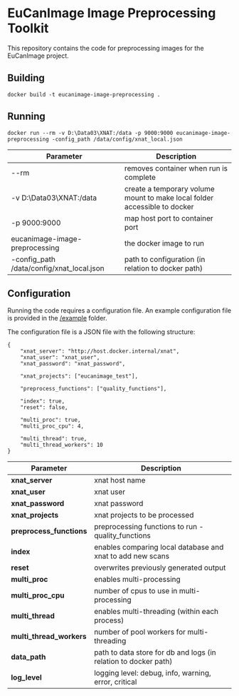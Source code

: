 # EuCanImage Image Preprocessing Toolkit

This repository contains the code for preprocessing images for the EuCanImage project. 

## Building
```
docker build -t eucanimage-image-preprocessing .
```

## Running
```
docker run --rm -v D:\Data03\XNAT:/data -p 9000:9000 eucanimage-image-preprocessing -config_path /data/config/xnat_local.json
```

| Parameter       | Description        |
|-----------------|--------------------|
| --rm  | removes container when run is complete |
| -v D:\Data03\XNAT:/data  | create a temporary volume mount to make local folder accessible to docker |
| -p 9000:9000 | map host port to container port |
| eucanimage-image-preprocessing | the docker image to run |
| -config_path /data/config/xnat_local.json | path to configuration (in relation to docker path) |

## Configuration

Running the code requires a configuration file. An example configuration file is provided in the [/example](https://github.com/michael-rutherford/eucanimage-image-preprocessing/tree/master/example) folder.

The configuration file is a JSON file with the following structure:

```
{
    "xnat_server": "http://host.docker.internal/xnat",
    "xnat_user": "xnat_user",
    "xnat_password": "xnat_password",

    "xnat_projects": ["eucanimage_test"],

    "preprocess_functions": ["quality_functions"],

    "index": true,
    "reset": false,

    "multi_proc": true,
    "multi_proc_cpu": 4,

    "multi_thread": true,
    "multi_thread_workers": 10
}
```

| Parameter                | Description                                                |
|--------------------------|------------------------------------------------------------|
| **xnat_server**          | xnat host name                                             |
| **xnat_user**            | xnat user                                                  |
| **xnat_password**        | xnat password                                              |
| **xnat_projects**        | xnat projects to be processed                              |
| **preprocess_functions** | preprocessing functions to run - quality_functions                          |
| **index**                | enables comparing local database and xnat to add new scans |
| **reset**                | overwrites previously generated output                     |
| **multi_proc**           | enables multi-processing                                   |
| **multi_proc_cpu**       | number of cpus to use in multi-processing                  |
| **multi_thread**         | enables multi-threading (within each process)              |
| **multi_thread_workers** | number of pool workers for multi-threading                 |
| **data_path**            | path to data store for db and logs (in relation to docker path) |
| **log_level**            | logging level: debug, info, warning, error, critical       |





